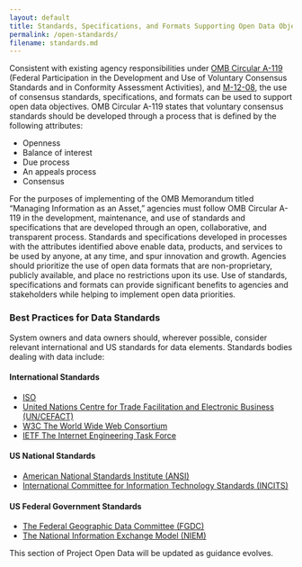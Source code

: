 ```yaml
---
layout: default
title: Standards, Specifications, and Formats Supporting Open Data Objectives
permalink: /open-standards/
filename: standards.md
---
```


Consistent with existing agency responsibilities under [OMB Circular A-119](http://www.whitehouse.gov/omb/circulars_a119) (Federal Participation in the Development and Use of Voluntary Consensus Standards and in Conformity Assessment Activities), and [M-12-08](http://www.whitehouse.gov/sites/default/files/omb/memoranda/2012/m-12-08.pdf), the use of consensus standards, specifications, and formats can be used to support open data objectives. OMB Circular A-119 states that voluntary consensus standards should be developed through a process that is defined by the following attributes: 

* Openness
* Balance of interest
* Due process
* An appeals process
* Consensus

For the purposes of implementing of the OMB Memorandum titled “Managing Information as an Asset,” agencies must follow OMB Circular A-119 in the development, maintenance, and use of standards and specifications that are developed through an open, collaborative, and transparent process. Standards and specifications developed in processes with the attributes identified above enable data, products, and services to be used by anyone, at any time, and spur innovation and growth. Agencies should prioritize the use of open data formats that are non-proprietary, publicly available, and place no restrictions upon its use. Use of standards, specifications and formats can provide significant benefits to agencies and stakeholders while helping to implement open data priorities. 

### Best Practices for Data Standards

System owners and data owners should, wherever possible, consider relevant international and US standards for data elements.  Standards bodies dealing with data include:

#### International Standards
* [ISO](http://www.iso.org/iso/catalogue_ics) 
* [United Nations Centre for Trade Facilitation and Electronic Business (UN/CEFACT)](http://www.unece.org/cefact/about.html)
* [W3C The World Wide Web Consortium](https://www.w3.org/)
* [IETF The Internet Engineering Task Force](https://www.ietf.org/)

#### US National Standards
* [American National Standards Institute (ANSI)](http://www.ansi.org/)
* [International Committee for Information Technology Standards (INCITS)](http://incits.org/)

#### US Federal Government Standards
* [The Federal Geographic Data Committee (FGDC)](http://www.fgdc.gov/standards)
* [The National Information Exchange Model (NIEM)](https://www.niem.gov/Pages/default.aspx)


This section of Project Open Data will be updated as guidance evolves.
